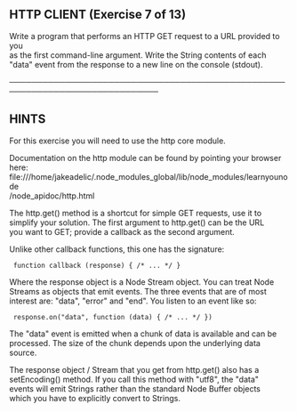 ## HTTP CLIENT (Exercise 7 of 13)  
   
  Write a program that performs an HTTP GET request to a URL provided to you  
  as the first command-line argument. Write the String contents of each  
  "data" event from the response to a new line on the console (stdout).  
   
 ─────────────────────────────────────────────────────────────────────────────  
   
 ## HINTS  
   
  For this exercise you will need to use the http core module.  
   
  Documentation on the http module can be found by pointing your browser  
  here:  
  file:///home/jakeadelic/.node_modules_global/lib/node_modules/learnyounode  
  /node_apidoc/http.html  
   
  The http.get() method is a shortcut for simple GET requests, use it to  
  simplify your solution. The first argument to http.get() can be the URL  
  you want to GET; provide a callback as the second argument.  
   
  Unlike other callback functions, this one has the signature:  
   
     function callback (response) { /* ... */ }  
   
  Where the response object is a Node Stream object. You can treat Node  
  Streams as objects that emit events. The three events that are of most  
  interest are: "data", "error" and "end". You listen to an event like so:  
   
     response.on("data", function (data) { /* ... */ })  
   
  The "data" event is emitted when a chunk of data is available and can be  
  processed. The size of the chunk depends upon the underlying data source.  
   
  The response object / Stream that you get from http.get() also has a  
  setEncoding() method. If you call this method with "utf8", the "data"  
  events will emit Strings rather than the standard Node Buffer objects  
  which you have to explicitly convert to Strings.  
